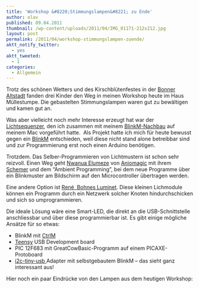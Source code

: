 ```yaml
---
title: 'Workshop &#8220;Stimmungslampen&#8221; zu Ende'
author: olav
published: 09.04.2011
thumbnail: /wp-content/uploads/2011/04/IMG_01171-212x212.jpg
layout: post
permalink: /2011/04/workshop-stimmungslampen-zuende/
aktt_notify_twitter:
  - yes
aktt_tweeted:
  - 1
categories:
  - Allgemein
---
```

Trotz des schönen Wetters und des Kirschblütenfestes in der [Bonner Altstadt][1] fanden drei Kinder den Weg in meinen Workshop heute im Haus Müllestumpe. Die gebastelten Stimmungslampen waren gut zu bewältigen und kamen gut an.

Was aber vielleicht noch mehr Interesse erzeugt hat war der [Lichtsequenzer][2], den ich zusammen mit meinem [BlinkM-Nachbau][3] auf meinem Mac vorgeführt hatte.  Als Projekt hatte ich mich für heute bewusst gegen ein [BlinkM][4] entschieden, weil diese nicht stand alone betreibbar sind und zur Programmierung erst noch einen Arduino benötigen.

Trotzdem. Das Selber-Programmieren von Lichtmustern ist schon sehr reizvoll. Einen Weg geht [Nwanua Elumeze][5] von [Aniomagic][6] mit ihrem [Schemer][7] und dem &#8220;Ambient Programming&#8221;, bei dem neue Programme über ein Blinkmuster am Bildschirm auf den Microcontroller übertragen werden.

Eine andere Option ist [René  Bohnes Luminet][8]. Diese kleinen Lichmodule können ein Programm durch ein Netzwerk solcher Knoten hindurchschicken und sich so umprogrammieren.

Die ideale Lösung wäre eine Smart-LED, die direkt an die USB-Schnittstelle anschliessbar und über diese programmierbar ist. Es gibt einige mögliche Ansätze für so etwas:

  * BlinkM mit [CtrlM][9]
  * [Teensy][10] USB Development board
  * PIC 12F683 mit GreatCowBasic-Programm auf einem PICAXE-Protoboard
  * [i2c-tiny-usb ][11]Adapter mit selbstgebautem BlinkM &#8211; das sieht ganz interessant aus!

Hier noch ein paar Eindrücke von den Lampen aus dem heutigen Workshop:

 [1]: http://www.die-bonner-altstadt.de/index.htm
 [2]: http://blog.thingm.com/2010/10/new-blinkmsequencer-features/
 [3]: /2011/04/physical-computing-workshop-samstag-9-4-11/
 [4]: http://thingm.com/products/blinkm
 [5]: http://nwanua.aniomagic.com/
 [6]: http://aniomagic.com/
 [7]: http://www.aniomagic.com/schemer/?hl=en
 [8]: http://sites.google.com/site/renebohne/projects/arduino-luminet
 [9]: http://thingm.com/products/ctrlm.html
 [10]: http://www.pjrc.com/teensy/
 [11]: http://www.harbaum.org/till/i2c_tiny_usb/index.shtml
